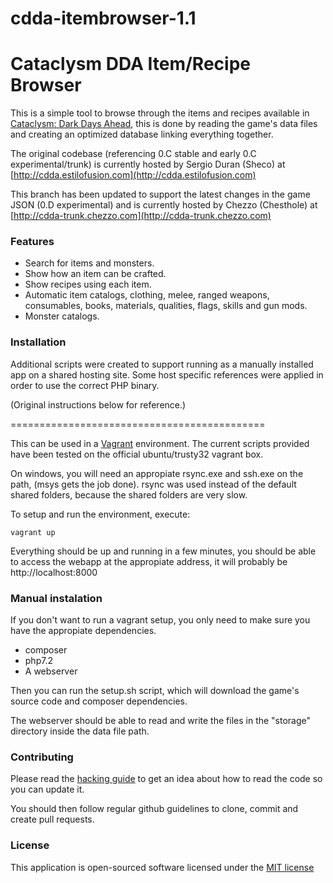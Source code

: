 # cdda-itembrowser-1.1

Cataclysm DDA Item/Recipe Browser
=================================

This is a simple tool to browse through the items and recipes available in [Cataclysm: Dark Days Ahead](http://en.cataclysmdda.com), this is done by reading the game's data files and creating an optimized database linking everything together.

The original codebase (referencing 0.C stable and early 0.C experimental/trunk) is currently hosted by Sergio Duran (Sheco) at [http://cdda.estilofusion.com](http://cdda.estilofusion.com)

This branch has been updated to support the latest changes in the game JSON (0.D experimental) and is currently hosted by Chezzo (Chesthole) at [http://cdda-trunk.chezzo.com](http://cdda-trunk.chezzo.com)

### Features

- Search for items and monsters.
- Show how an item can be crafted.
- Show recipes using each item.
- Automatic item catalogs, clothing, melee, ranged weapons, consumables, books, materials, qualities, flags, skills and gun mods.
- Monster catalogs.

### Installation

Additional scripts were created to support running as a manually installed app on a shared hosting site. Some host specific references were applied in order to use the correct PHP binary.

(Original instructions below for reference.)

============================================

This can be used in a [Vagrant](https://www.vagrantup.com/) environment. The current scripts provided have been tested on the official ubuntu/trusty32 vagrant box.

On windows, you will need an appropiate rsync.exe and ssh.exe on the path, (msys gets the job done). rsync was used instead of the default shared folders, because the shared folders are very slow.

To setup and run the environment, execute:

```
vagrant up
```

Everything should be up and running in a few minutes, you should be able to access the webapp at the appropiate address, it will probably be http://localhost:8000

### Manual instalation

If you don't want to run a vagrant setup, you only need to make sure you
have the appropiate dependencies.

* composer
* php7.2
* A webserver

Then you can run the setup.sh script, which will download the game's source
code and composer dependencies.

The webserver should be able to read and write the files in the "storage"
directory inside the data file path.

### Contributing

Please read the [hacking guide](HACKING.md) to get an idea about how to read
the code so you can update it. 

You should then follow regular github guidelines to clone, commit and create pull requests.

### License

This application is open-sourced software licensed under the [MIT license](LICENSE)
